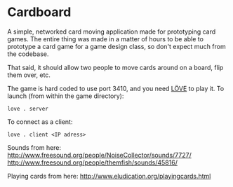 Cardboard
=========

A simple, networked card moving application made for prototyping card games. The entire thing was made in a matter of hours to be able to prototype a card game for a game design class, so don't expect much from the codebase.

That said, it should allow two people to move cards around on a board, flip them over, etc.

The game is hard coded to use port 3410, and you need [LÖVE](http://love2d.org) to play it. To launch (from within the game directory):

	love . server

To connect as a client:

	love . client <IP adress>

Sounds from here:
http://www.freesound.org/people/NoiseCollector/sounds/7727/
http://www.freesound.org/people/themfish/sounds/45816/

Playing cards from here: http://www.eludication.org/playingcards.html